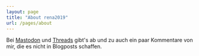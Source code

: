 ```yaml
---
layout: page
title: "About rena2019"
url: /pages/about
---
```


Bei [Mastodon]([https://www.genome.gov/](https://social.tchncs.de/deck/@rena2019)) und [Threads](https://www.threads.com/@_rena_2019_) gibt's ab und zu auch ein paar Kommentare von mir, die es nicht in Blogposts schaffen.
